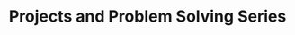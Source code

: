 ---
title: Projects and Problem Solving Series
buttonTitle: Projects and Problem Solving
summary: Follow me as I explain the thought processes behind my projects and the skills I learned along the way!
resources:
- name: thumb
  src: projects-thumb.svg
  params:
    alt: Looping animation of Rubik's cubes being constructed. Bigger and bigger cubes are built in a recursive fashion.
    loopSeconds: 4.0
    loopOffset: -0.01
- name: hero
  src: projects-hero.svg
  params:
    alt: Looping animation of Rubik's cubes being constructed. Bigger and bigger cubes are built in a recursive fashion.
    loopSeconds: 4.0
    loopOffset: -0.01
---